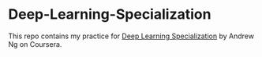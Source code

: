 # Deep-Learning-Specialization

This repo contains my practice for [Deep Learning Specialization](https://www.deeplearning.ai/deep-learning-specialization/) by Andrew Ng on Coursera.
